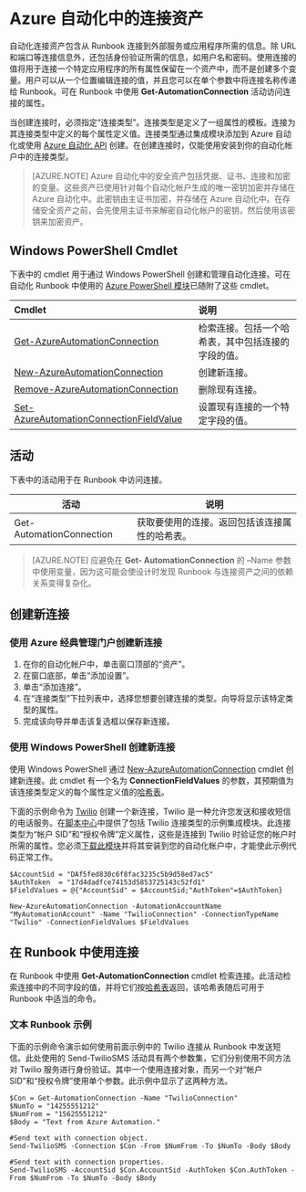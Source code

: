 <properties 
   pageTitle="Azure 自动化中的连接资产 | Azure"
   description="Azure 自动化中的连接资产包含从 Runbook 连接到外部服务或应用程序所需的信息。本文介绍了有关连接的详细信息，以及如何在文本和图形创作中使用连接。"
   services="automation"
   documentationCenter=""
   authors="bwren"
   manager="stevenka"
   editor="tysonn" />
<tags 
   ms.service="automation"
   ms.devlang="na"
   ms.topic="article"
   ms.tgt_pltfrm="na"
   ms.workload="infrastructure-services"
   ms.date="01/27/2016"
   wacn.date="01/05/2017"
   ms.author="bwren" />

# Azure 自动化中的连接资产

自动化连接资产包含从 Runbook 连接到外部服务或应用程序所需的信息。除 URL 和端口等连接信息外，还包括身份验证所需的信息，如用户名和密码。使用连接的值将用于连接一个特定应用程序的所有属性保留在一个资产中，而不是创建多个变量。用户可以从一个位置编辑连接的值，并且您可以在单个参数中将连接名称传递给 Runbook。可在 Runbook 中使用 **Get-AutomationConnection** 活动访问连接的属性。

当创建连接时，必须指定“连接类型”。连接类型是定义了一组属性的模板。连接为其连接类型中定义的每个属性定义值。连接类型通过集成模块添加到 Azure 自动化或使用 [Azure 自动化 API](http://msdn.microsoft.com/zh-cn/library/azure/mt163818.aspx) 创建。在创建连接时，仅能使用安装到你的自动化帐户中的连接类型。

>[AZURE.NOTE] Azure 自动化中的安全资产包括凭据、证书、连接和加密的变量。这些资产已使用针对每个自动化帐户生成的唯一密钥加密并存储在 Azure 自动化中。此密钥由主证书加密，并存储在 Azure 自动化中。在存储安全资产之前，会先使用主证书来解密自动化帐户的密钥，然后使用该密钥来加密资产。

## Windows PowerShell Cmdlet

下表中的 cmdlet 用于通过 Windows PowerShell 创建和管理自动化连接。可在自动化 Runbook 中使用的 [Azure PowerShell 模块](https://docs.microsoft.com/powershell/azureps-cmdlets-docs)已随附了这些 cmdlet。

|Cmdlet|说明|
|:---|:---|
|[Get-AzureAutomationConnection](http://msdn.microsoft.com/zh-cn/library/dn921828.aspx)|检索连接。包括一个哈希表，其中包括连接的字段的值。|
|[New-AzureAutomationConnection](http://msdn.microsoft.com/zh-cn/library/dn921825.aspx)|创建新连接。|
|[Remove-AzureAutomationConnection](http://msdn.microsoft.com/zh-cn/library/dn921827.aspx)|删除现有连接。|
|[Set-AzureAutomationConnectionFieldValue](http://msdn.microsoft.com/zh-cn/library/dn921826.aspx)|设置现有连接的一个特定字段的值。|

## 活动

下表中的活动用于在 Runbook 中访问连接。

|活动|说明|
|---|---|
|Get-AutomationConnection|获取要使用的连接。返回包括该连接属性的哈希表。|

>[AZURE.NOTE] 应避免在 **Get- AutomationConnection** 的 –Name 参数中使用变量，因为这可能会使设计时发现 Runbook 与连接资产之间的依赖关系变得复杂化。

## 创建新连接

### 使用 Azure 经典管理门户创建新连接

1. 在你的自动化帐户中，单击窗口顶部的“资产”。
1. 在窗口底部，单击“添加设置”。
1. 单击“添加连接”。
2. 在“连接类型”下拉列表中，选择您想要创建连接的类型。向导将显示该特定类型的属性。
1. 完成该向导并单击该复选框以保存新连接。




### 使用 Windows PowerShell 创建新连接

使用 Windows PowerShell 通过 [New-AzureAutomationConnection](http://msdn.microsoft.com/zh-cn/library/dn921825.aspx) cmdlet 创建新连接。此 cmdlet 有一个名为 **ConnectionFieldValues** 的参数，其预期值为该连接类型定义的每个属性定义值的[哈希表](http://technet.microsoft.com/zh-cn/library/hh847780.aspx)。


下面的示例命令为 [Twilio](http://www.twilio.com) 创建一个新连接，Twilio 是一种允许您发送和接收短信的电话服务。在[脚本中心](http://gallery.technet.microsoft.com/scriptcenter/Twilio-PowerShell-Module-8a8bfef8)中提供了包括 Twilio 连接类型的示例集成模块。此连接类型为“帐户 SID”和“授权令牌”定义属性，这些是连接到 Twilio 时验证您的帐户时所需的属性。您必须[下载此模块](http://gallery.technet.microsoft.com/scriptcenter/Twilio-PowerShell-Module-8a8bfef8)并将其安装到您的自动化帐户中，才能使此示例代码正常工作。

	$AccountSid = "DAf5fed830c6f8fac3235c5b9d58ed7ac5"
	$AuthToken  = "17d4dadfce74153d5853725143c52fd1"
	$FieldValues = @{"AccountSid" = $AccountSid;"AuthToken"=$AuthToken}

	New-AzureAutomationConnection -AutomationAccountName "MyAutomationAccount" -Name "TwilioConnection" -ConnectionTypeName "Twilio" -ConnectionFieldValues $FieldValues


## 在 Runbook 中使用连接

在 Runbook 中使用 **Get-AutomationConnection** cmdlet 检索连接。此活动检索连接中的不同字段的值，并将它们按[哈希表](https://technet.microsoft.com/zh-cn/library/hh847780.aspx)返回，该哈希表随后可用于 Runbook 中适当的命令。

### 文本 Runbook 示例
下面的示例命令演示如何使用前面示例中的 Twilio 连接从 Runbook 中发送短信。此处使用的 Send-TwilioSMS 活动具有两个参数集，它们分别使用不同方法对 Twilio 服务进行身份验证。其中一个使用连接对象，而另一个对“帐户 SID”和“授权令牌”使用单个参数。此示例中显示了这两种方法。

	$Con = Get-AutomationConnection -Name "TwilioConnection"
	$NumTo = "14255551212"
	$NumFrom = "15625551212"
	$Body = "Text from Azure Automation."

	#Send text with connection object.
	Send-TwilioSMS -Connection $Con -From $NumFrom -To $NumTo -Body $Body

	#Send text with connection properties.
	Send-TwilioSMS -AccountSid $Con.AccountSid -AuthToken $Con.AuthToken -From $NumFrom -To $NumTo -Body $Body

 

<!---HONumber=Mooncake_0725_2016-->